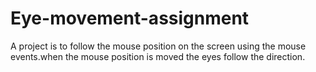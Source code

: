 # Eye-movement-assignment
A project is to follow the mouse position on the screen using the mouse events.when the mouse position is moved the eyes follow the direction.
